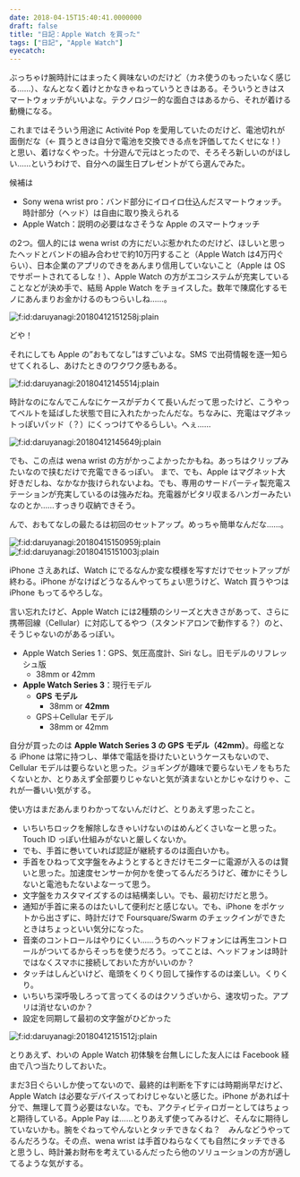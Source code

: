 ```yaml
---
date: 2018-04-15T15:40:41.0000000
draft: false
title: "日記：Apple Watch を買った"
tags: ["日記", "Apple Watch"]
eyecatch: 
---
```

<p>ぶっちゃけ腕時計にはまったく興味ないのだけど（カネ使うのもったいなく感じる……）、なんとなく着けとかなきゃねっていうときはある。そういうときはスマートウォッチがいいよな。テクノロジー的な面白さはあるから、それが着ける動機になる。</p><p>これまではそういう用途に Activité Pop を愛用していたのだけど、電池切れが面倒だな（← 買うときは自分で電池を交換できる点を評価してたくせにな！）と思い、着けなくやった。十分遊んで元はとったので、そろそろ新しいのがほしい……というわけで、自分への誕生日プレゼントがてら選んでみた。</p><p>候補は</p>

<ul>
<li>Sony wena wrist pro：バンド部分にイロイロ仕込んだスマートウォッチ。時計部分（ヘッド）は自由に取り換えられる</li>
<li>Apple Watch：説明の必要はなさそうな Apple のスマートウォッチ</li>
</ul><p>の2つ。個人的には wena wrist の方にだいぶ惹かれたのだけど、ほしいと思ったヘッドとバンドの組み合わせで約10万円すること（Apple Watch は4万円ぐらい）、日本企業のアプリのできをあんまり信用していないこと（Apple は OS でサポートされてるしな！）、Apple Watch の方がエコシステムが充実していることなどが決め手で、結局 Apple Watch をチョイスした。数年で陳腐化するモノにあんまりお金かけるのもつらいしね……。</p><p><span itemscope itemtype="http://schema.org/Photograph"><img src="20180412151258.jpg" alt="f:id:daruyanagi:20180412151258j:plain" title="f:id:daruyanagi:20180412151258j:plain" class="hatena-fotolife" itemprop="image"></span></p><p>どや！</p><p>それにしても Apple の”おもてなし”はすごいよな。SMS で出荷情報を逐一知らせてくれるし、あけたときのワクワク感もある。</p><p><span itemscope itemtype="http://schema.org/Photograph"><img src="20180412145514.jpg" alt="f:id:daruyanagi:20180412145514j:plain" title="f:id:daruyanagi:20180412145514j:plain" class="hatena-fotolife" itemprop="image"></span></p><p>時計なのになんでこんなにケースがデカくて長いんだって思ったけど、こうやってベルトを延ばした状態で目に入れたかったんだな。ちなみに、充電はマグネットっぽいパッド（？）にくっつけてやるらしい。へぇ……</p><p><span itemscope itemtype="http://schema.org/Photograph"><img src="20180412145649.jpg" alt="f:id:daruyanagi:20180412145649j:plain" title="f:id:daruyanagi:20180412145649j:plain" class="hatena-fotolife" itemprop="image"></span></p><p>でも、この点は wena wrist の方がかっこよかったかもね。あっちはクリップみたいなので挟むだけで充電できるっぽい。 まで、でも、Apple はマグネット大好きだしね、なかなか抜けられないよね。でも、専用のサードパーティ製充電ステーションが充実しているのは強みだね。充電器がピタリ収まるハンガーみたいなのとか……すっきり収納できそう。</p><p>んで、おもてなしの最たるは初回のセットアップ。めっちゃ簡単なんだな……。</p><p><span itemscope itemtype="http://schema.org/Photograph"><img src="20180415150959.jpg" alt="f:id:daruyanagi:20180415150959j:plain" title="f:id:daruyanagi:20180415150959j:plain" class="hatena-fotolife" itemprop="image"></span> <span itemscope itemtype="http://schema.org/Photograph"><img src="20180415151003.jpg" alt="f:id:daruyanagi:20180415151003j:plain" title="f:id:daruyanagi:20180415151003j:plain" class="hatena-fotolife" itemprop="image"></span></p><p>iPhone さえあれば、Watch にでるなんか変な模様を写すだけでセットアップが終わる。iPhone がなけばどうなるんやってちょい思うけど、Watch 買うやつは iPhone もってるやろしな。</p><p>言い忘れたけど、Apple Watch には2種類のシリーズと大きさがあって、さらに携帯回線（Cellular）に対応してるやつ（スタンドアロンで動作する？）のと、そうじゃないのがあるっぽい。</p>

<ul>
<li>Apple Watch Series 1：GPS、気圧高度計、Siri なし。旧モデルのリフレッシュ版
<ul>
<li>38mm or 42mm</li>
</ul></li>
<li><b>Apple Watch Series 3</b>：現行モデル
<ul>
<li><b>GPS モデル</b>
<ul>
<li>38mm or <b>42mm</b></li>
</ul></li>
<li>GPS＋Cellular モデル
<ul>
<li>38mm or 42mm</li>
</ul></li>
</ul></li>
</ul><p>自分が買ったのは <b>Apple Watch Series 3 の GPS モデル（42mm）</b>。母艦となる iPhone は常に持つし、単体で電話を掛けたいというケースもないので、Cellular モデルは要らないと思った。ジョギングが趣味で要らないモノをもちたくないとか、とりあえず全部要りじゃないと気が済まないとかじゃなけりゃ、これが一番いい気がする。</p><p>使い方はまだあんまりわかってないんだけど、とりあえず思ったこと。</p>

<ul>
<li>いちいちロックを解除しなきゃいけないのはめんどくさいなーと思った。Touch ID っぽい仕組みがないと厳しくないか。</li>
<li>でも、手首に巻いていれば認証が継続するのは面白いかも。</li>
<li>手首をひねって文字盤をみようとするときだけモニターに電源が入るのは賢いと思った。加速度センサーか何かを使ってるんだろうけど、確かにそうしないと電池もたないよなーって思う。</li>
<li>文字盤をカスタマイズするのは結構楽しい。でも、最初だけだと思う。</li>
<li>通知が手首に来るのはたいして便利だと感じない。でも、iPhone をポケットから出さずに、時計だけで Foursquare/Swarm のチェックインができたときはちょっといい気分になった。</li>
<li>音楽のコントロールはやりにくい……うちのヘッドフォンには再生コントロールがついてるからそっちを使うだろう。ってことは、ヘッドフォンは時計ではなくスマホに接続しておいた方がいいのか？</li>
<li>タッチはしんどいけど、竜頭をくりくり回して操作するのは楽しい。くりくり。</li>
<li>いちいち深呼吸しろって言ってくるのはクソうざいから、速攻切った。アプリは消せないのか？</li>
<li>設定を同期して最初の文字盤がひどかった</li>
</ul><p><span itemscope itemtype="http://schema.org/Photograph"><img src="20180412151512.jpg" alt="f:id:daruyanagi:20180412151512j:plain" title="f:id:daruyanagi:20180412151512j:plain" class="hatena-fotolife" itemprop="image"></span></p><p>とりあえず、わいの Apple Watch 初体験を台無しにした友人には Facebook 経由で八つ当たりしておいた。</p><p>まだ3日ぐらいしか使ってないので、最終的は判断を下すには時期尚早だけど、Apple Watch は必要なデバイスってわけじゃないと感じた。iPhone があれば十分で、無理して買う必要はないな。でも、アクティビティロガーとしてはちょっと期待している。Apple Pay は……とりあえず使ってみるけど、そんなに期待していないかも。腕をぐねってやんないとタッチできなくね？　みんなどうやってるんだろうな。その点、wena wrist は手首ひねらなくても自然にタッチできると思うし、時計兼お財布を考えているんだったら他のソリューションの方が適してるような気がする。</p>
